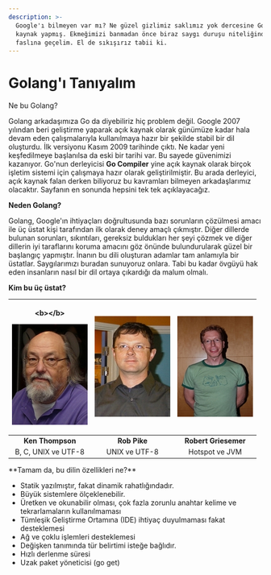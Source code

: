 ```yaml
---
description: >-
  Google'ı bilmeyen var mı? Ne güzel gizlimiz saklımız yok dercesine Go'yu açık
  kaynak yapmış. Ekmeğimizi banmadan önce biraz saygı duruşu niteliğinde tanışma
  faslına geçelim. El de sıkışırız tabii ki.
---
```


# Golang'ı Tanıyalım

Ne bu Golang?

Golang arkadaşımıza Go da diyebiliriz hiç problem değil. Google 2007 yılından beri geliştirme yaparak açık kaynak olarak günümüze kadar hala devam eden çalışmalarıyla kullanılmaya hazır bir şekilde stabil bir dil oluşturdu. İlk versiyonu Kasım 2009 tarihinde çıktı. Ne kadar yeni keşfedilmeye başlanılsa da eski bir tarihi var. Bu sayede güvenimizi kazanıyor. Go'nun derleyicisi **Go Compiler** yine açık kaynak olarak birçok işletim sistemi için çalışmaya hazır olarak geliştirilmiştir. Bu arada derleyici, açık kaynak falan derken biliyoruz bu kavramları bilmeyen arkadaşlarımız olacaktır. Sayfanın en sonunda hepsini tek tek açıklayacağız.

**Neden Golang?**

Golang, Google'ın ihtiyaçları doğrultusunda bazı sorunların çözülmesi amacı ile üç üstat kişi tarafından ilk olarak deney amaçlı çıkmıştır. Diğer dillerde bulunan sorunları, sıkıntıları, gereksiz buldukları her şeyi çözmek ve diğer dillerin iyi taraflarını koruma amacını göz önünde bulundurularak güzel bir başlangıç yapmıştır. İnanın bu dili oluşturan adamlar tam anlamıyla bir üstatlar. Saygılarımızı buradan sunuyoruz onlara. Tabi bu kadar övgüyü hak eden insanların nasıl bir dil ortaya çıkardığı da malum olmalı.

**Kim bu üç üstat?**

<table>
  <thead>
    <tr>
      <th style="text-align:center">
        <p>&lt;b&gt;&lt;/b&gt;</p>
        <p>
          <img src="../.gitbook/assets/ken-thompson (2).jpg" alt/>
        </p>
      </th>
      <th style="text-align:center">
        <p></p>
        <p>
          <img src="../.gitbook/assets/rob-pike (1).jpg" alt/>
        </p>
      </th>
      <th style="text-align:center">
        <p></p>
        <p>
          <img src="../.gitbook/assets/robert-griesemer (1).jpg" alt/>
        </p>
      </th>
    </tr>
  </thead>
  <tbody>
    <tr>
      <td style="text-align:center"><b>Ken Thompson</b>
      </td>
      <td style="text-align:center"><b>Rob Pike</b>
      </td>
      <td style="text-align:center"><b>Robert Griesemer</b>
      </td>
    </tr>
    <tr>
      <td style="text-align:center">B, C, UNIX ve UTF-8</td>
      <td style="text-align:center">UNIX ve UTF-8</td>
      <td style="text-align:center">Hotspot ve JVM</td>
    </tr>
  </tbody>
</table>**Tamam da, bu dilin özellikleri ne?**

* Statik yazılmıştır, fakat dinamik rahatlığındadır.
* Büyük sistemlere ölçeklenebilir.
* Üretken ve okunabilir olması, çok fazla zorunlu anahtar kelime ve tekrarlamaların kullanılmaması
* Tümleşik Geliştirme Ortamına \(IDE\) ihtiyaç duyulmaması fakat desteklemesi
* Ağ ve çoklu işlemleri desteklemesi
* Değişken tanımında tür belirtimi isteğe bağlıdır.
* Hızlı derlenme süresi
* Uzak paket yöneticisi \(go get\)

